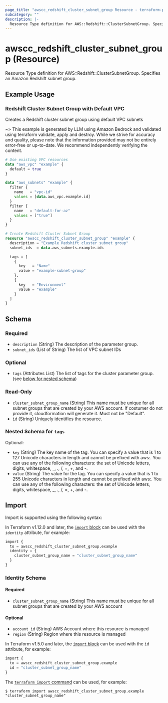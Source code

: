```yaml
---
page_title: "awscc_redshift_cluster_subnet_group Resource - terraform-provider-awscc"
subcategory: ""
description: |-
  Resource Type definition for AWS::Redshift::ClusterSubnetGroup. Specifies an Amazon Redshift subnet group.
---
```


# awscc_redshift_cluster_subnet_group (Resource)

Resource Type definition for AWS::Redshift::ClusterSubnetGroup. Specifies an Amazon Redshift subnet group.

## Example Usage

### Redshift Cluster Subnet Group with Default VPC
Creates a Redshift cluster subnet group using default VPC subnets

~> This example is generated by LLM using Amazon Bedrock and validated using terraform validate, apply and destroy. While we strive for accuracy and quality, please note that the information provided may not be entirely error-free or up-to-date. We recommend independently verifying the content.

```terraform
# Use existing VPC resources
data "aws_vpc" "example" {
  default = true
}

data "aws_subnets" "example" {
  filter {
    name   = "vpc-id"
    values = [data.aws_vpc.example.id]
  }
  filter {
    name   = "default-for-az"
    values = ["true"]
  }
}

# Create Redshift Cluster Subnet Group
resource "awscc_redshift_cluster_subnet_group" "example" {
  description = "Example Redshift cluster subnet group"
  subnet_ids  = data.aws_subnets.example.ids

  tags = [
    {
      key   = "Name"
      value = "example-subnet-group"
    },
    {
      key   = "Environment"
      value = "example"
    }
  ]
}
```

<!-- schema generated by tfplugindocs -->
## Schema

### Required

- `description` (String) The description of the parameter group.
- `subnet_ids` (List of String) The list of VPC subnet IDs

### Optional

- `tags` (Attributes List) The list of tags for the cluster parameter group. (see [below for nested schema](#nestedatt--tags))

### Read-Only

- `cluster_subnet_group_name` (String) This name must be unique for all subnet groups that are created by your AWS account. If costumer do not provide it, cloudformation will generate it. Must not be "Default".
- `id` (String) Uniquely identifies the resource.

<a id="nestedatt--tags"></a>
### Nested Schema for `tags`

Optional:

- `key` (String) The key name of the tag. You can specify a value that is 1 to 127 Unicode characters in length and cannot be prefixed with aws:. You can use any of the following characters: the set of Unicode letters, digits, whitespace, _, ., /, =, +, and -.
- `value` (String) The value for the tag. You can specify a value that is 1 to 255 Unicode characters in length and cannot be prefixed with aws:. You can use any of the following characters: the set of Unicode letters, digits, whitespace, _, ., /, =, +, and -.

## Import

Import is supported using the following syntax:

In Terraform v1.12.0 and later, the [`import` block](https://developer.hashicorp.com/terraform/language/import) can be used with the `identity` attribute, for example:

```terraform
import {
  to = awscc_redshift_cluster_subnet_group.example
  identity = {
    cluster_subnet_group_name = "cluster_subnet_group_name"
  }
}
```

<!-- schema generated by tfplugindocs -->
### Identity Schema

#### Required

- `cluster_subnet_group_name` (String) This name must be unique for all subnet groups that are created by your AWS account

#### Optional

- `account_id` (String) AWS Account where this resource is managed
- `region` (String) Region where this resource is managed

In Terraform v1.5.0 and later, the [`import` block](https://developer.hashicorp.com/terraform/language/import) can be used with the `id` attribute, for example:

```terraform
import {
  to = awscc_redshift_cluster_subnet_group.example
  id = "cluster_subnet_group_name"
}
```

The [`terraform import` command](https://developer.hashicorp.com/terraform/cli/commands/import) can be used, for example:

```shell
$ terraform import awscc_redshift_cluster_subnet_group.example "cluster_subnet_group_name"
```

